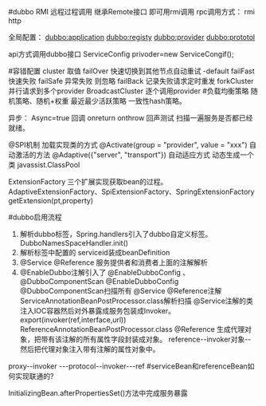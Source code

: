 
#dubbo
RMI 远程过程调用  继承Remote接口 即可用rmi调用
rpc调用方式： rmi  http 

全局配置：
<dubbo:application>
<dubbo:registy>
<dubbo:provider>
<dubbo:prototol>

api方式调用dubbo接口
ServiceConfig<Service> privoder=new ServiceCongif();

#容错配置 cluster 取值
failOver  快速切换到其他节点自动重试 -default
failFast  快速失败
failSafe  异常失败 则忽略
failBack   记录失败请求定时重发
forkCluster 并行请求到多个provider
BroadcastCluster 逐个调用provider
#负载均衡策略
随机策略、随机+权重
最近最少活跃策略
一致性hash策略。

异步： Async=true
回调
onreturn
onthrow
回声测试  扫描一遍服务是否都已经就绪。

@SPI机制 加载实现类的方式
@Activate(group = "provider", value = "xxx") 自动激活的方法
@Adaptive({"server", "transport"}) 自动适应方式
动态生成一个类 javassist.ClassPool

ExtensionFactory 三个扩展实现获取bean的过程。 
 AdaptiveExtensionFactory、SpiExtensionFactory、SpringExtensionFactory
getExtension(pt,property)

#dubbo启用流程
1. 解析dubbo标签，Spring.handlers引入了dubbo自定义标签。DubboNamesSpaceHandler.init()
2. 解析标签中配置的 serviceid装成beanDefinition
3. @Service  @Reference 服务提供者和消费者上面的注解解析  
3. @EnableDubbo注解引入了 @EnableDubboConfig  、@DubboComponentScan
@EnableDubboConfig
@DubboComponentScan扫描所有 @Service  @Reference注解
ServiceAnnotationBeanPostProcessor.class解析扫描 @Service注解的类注入IOC容器然后对外暴露成服务包装成Invoker。
export(invoker(ref,interface,url))
ReferenceAnnotationBeanPostProcessor.class @Reference 生成代理对象，把带有该注解的所有属性字段封装成对象。
reference--invoker对象--
然后把代理对象注入带有注解的属性对象中。

proxy--invoker ---protocol--invoker---ref
#serviceBean和referenceBean如何实现联通的?

InitializingBean.afterPropertiesSet()方法中完成服务暴露

 